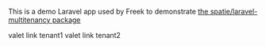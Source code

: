 This is a demo Laravel app used by Freek to demonstrate [the spatie/laravel-multitenancy package](https://spatie.be/docs/laravel-multitenancy)

valet link tenant1
valet link tenant2
